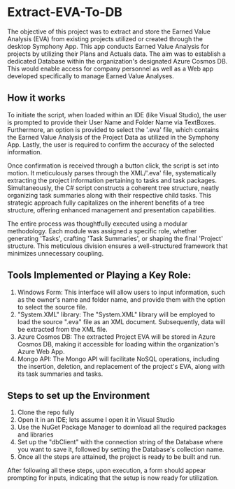 # Extract-EVA-To-DB

The objective of this project was to extract and store the Earned Value Analysis (EVA) from existing projects utilized or created through the desktop Symphony App. This app conducts Earned Value Analysis for projects by utilizing their Plans and Actuals data. The aim was to establish a dedicated Database within the organization's designated Azure Cosmos DB. This would enable access for company personnel as well as a Web app developed specifically to manage Earned Value Analyses.

## How it works

To initiate the script, when loaded within an IDE (like Visual Studio), the user is prompted to provide their User Name and Folder Name via TextBoxes. Furthermore, an option is provided to select the '.eva' file, which contains the Earned Value Analysis of the Project Data as utilized in the Symphony App. Lastly, the user is required to confirm the accuracy of the selected information.

Once confirmation is received through a button click, the script is set into motion. It meticulously parses through the XML/'.eva' file, systematically extracting the project information pertaining to tasks and task packages. Simultaneously, the C# script constructs a coherent tree structure, neatly organizing task summaries along with their respective child tasks. This strategic approach fully capitalizes on the inherent benefits of a tree structure, offering enhanced management and presentation capabilities.

The entire process was thoughtfully executed using a modular methodology. Each module was assigned a specific role, whether generating 'Tasks', crafting 'Task Summaries', or shaping the final 'Project' structure. This meticulous division ensures a well-structured framework that minimizes unnecessary coupling.

## Tools Implemented or Playing a Key Role:

1. Windows Form: This interface will allow users to input information, such as the owner's name and folder name, and provide them with the option to select the source file.
2. "System.XML" library: The "System.XML" library will be employed to load the source ".eva" file as an XML document. Subsequently, data will be extracted from the XML file.
3. Azure Cosmos DB: The extracted Project EVA will be stored in Azure Cosmos DB, making it accessible for loading within the organization's Azure Web App.
4. Mongo API: The Mongo API will facilitate NoSQL operations, including the insertion, deletion, and replacement of the project's EVA, along with its task summaries and tasks.

## Steps to set up the Environment

1. Clone the repo fully
2. Open it in an IDE; lets assume I open it in Visual Studio
3. Use the NuGet Package Manager to download all the required packages and libraries
4. Set up the "dbClient" with the connection string of the Database where you want to save it, followed by setting the Database's collection name.
5. Once all the steps are attained, the project is ready to be built and run.

After following all these steps, upon execution, a form should appear prompting for inputs, indicating that the setup is now ready for utilization.
